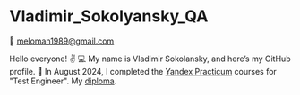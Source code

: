 # Vladimir_Sokolyansky_QA

📧 meloman1989@gmail.com

Hello everyone! ✌️
💻 My name is Vladimir Sokolansky, and here’s my GitHub profile.
📝 In August 2024, I completed the [Yandex Practicum](https://practicum.yandex.ru/) courses for "Test Engineer". My [diploma](https://drive.google.com/drive/u/0/folders/1EwY8Q4FWN0dE-_HQ-pNZIK2KnkAHIZOt).

